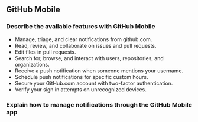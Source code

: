 ## GitHub Mobile

### Describe the available features with GitHub Mobile
- Manage, triage, and clear notifications from github.com.
- Read, review, and collaborate on issues and pull requests.
- Edit files in pull requests.
- Search for, browse, and interact with users, repositories, and organizations.
- Receive a push notification when someone mentions your username.
- Schedule push notifications for specific custom hours.
- Secure your GitHub.com account with two-factor authentication.
- Verify your sign in attempts on unrecognized devices.

### Explain how to manage notifications through the GitHub Mobile app

